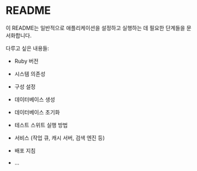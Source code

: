 # README

이 README는 일반적으로 애플리케이션을 설정하고 실행하는 데 필요한 단계들을 문서화합니다.

다루고 싶은 내용들:

* Ruby 버전

* 시스템 의존성

* 구성 설정

* 데이터베이스 생성

* 데이터베이스 초기화

* 테스트 스위트 실행 방법

* 서비스 (작업 큐, 캐시 서버, 검색 엔진 등)

* 배포 지침

* ...